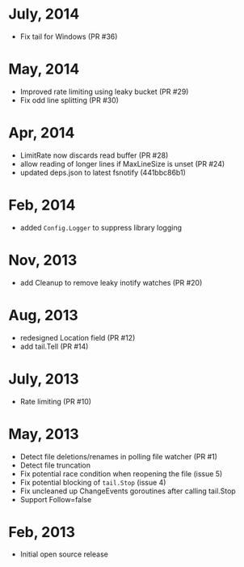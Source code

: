 # July, 2014

* Fix tail for Windows (PR #36)

# May, 2014

* Improved rate limiting using leaky bucket (PR #29)
* Fix odd line splitting (PR #30)

# Apr, 2014

* LimitRate now discards read buffer (PR #28)
* allow reading of longer lines if MaxLineSize is unset (PR #24)
* updated deps.json to latest fsnotify (441bbc86b1)

# Feb, 2014

* added `Config.Logger` to suppress library logging

# Nov, 2013

* add Cleanup to remove leaky inotify watches (PR #20)

# Aug, 2013

* redesigned Location field (PR #12)
* add tail.Tell (PR #14)

# July, 2013

* Rate limiting (PR #10)

# May, 2013

* Detect file deletions/renames in polling file watcher (PR #1)
* Detect file truncation
* Fix potential race condition when reopening the file (issue 5)
* Fix potential blocking of `tail.Stop` (issue 4)
* Fix uncleaned up ChangeEvents goroutines after calling tail.Stop
* Support Follow=false

# Feb, 2013

* Initial open source release
